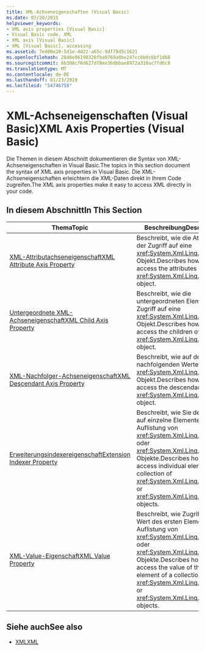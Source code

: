 ```yaml
---
title: XML-Achseneigenschaften (Visual Basic)
ms.date: 07/20/2015
helpviewer_keywords:
- XML axis properties [Visual Basic]
- Visual Basic code, XML
- XML axis [Visual Basic]
- XML [Visual Basic], accessing
ms.assetid: 7e400e20-5d1e-4d22-a65c-9df79d5c1621
ms.openlocfilehash: 28d8e96190328fba0769a0be247cc8b0c6bf1d68
ms.sourcegitcommit: 6b308cf6d627d78ee36dbbae8972a310ac7fd6c8
ms.translationtype: MT
ms.contentlocale: de-DE
ms.lasthandoff: 01/23/2019
ms.locfileid: "54746758"
---
```

# <a name="xml-axis-properties-visual-basic"></a><span data-ttu-id="15939-102">XML-Achseneigenschaften (Visual Basic)</span><span class="sxs-lookup"><span data-stu-id="15939-102">XML Axis Properties (Visual Basic)</span></span>
<span data-ttu-id="15939-103">Die Themen in diesem Abschnitt dokumentieren die Syntax von XML-Achseneigenschaften in Visual Basic.</span><span class="sxs-lookup"><span data-stu-id="15939-103">The topics in this section document the syntax of XML axis properties in Visual Basic.</span></span> <span data-ttu-id="15939-104">Die XML-Achseneigenschaften erleichtern die XML-Daten direkt in Ihrem Code zugreifen.</span><span class="sxs-lookup"><span data-stu-id="15939-104">The XML axis properties make it easy to access XML directly in your code.</span></span>  
  
## <a name="in-this-section"></a><span data-ttu-id="15939-105">In diesem Abschnitt</span><span class="sxs-lookup"><span data-stu-id="15939-105">In This Section</span></span>  
  
|<span data-ttu-id="15939-106">Thema</span><span class="sxs-lookup"><span data-stu-id="15939-106">Topic</span></span>|<span data-ttu-id="15939-107">Beschreibung</span><span class="sxs-lookup"><span data-stu-id="15939-107">Description</span></span>|  
|-----------|-----------------|  
|[<span data-ttu-id="15939-108">XML-Attributachseneigenschaft</span><span class="sxs-lookup"><span data-stu-id="15939-108">XML Attribute Axis Property</span></span>](../../../visual-basic/language-reference/xml-axis/xml-attribute-axis-property.md)|<span data-ttu-id="15939-109">Beschreibt, wie die Attribute der Zugriff auf eine <xref:System.Xml.Linq.XElement> Objekt.</span><span class="sxs-lookup"><span data-stu-id="15939-109">Describes how to access the attributes of an <xref:System.Xml.Linq.XElement> object.</span></span>|  
|[<span data-ttu-id="15939-110">Untergeordnete XML-Achseneigenschaft</span><span class="sxs-lookup"><span data-stu-id="15939-110">XML Child Axis Property</span></span>](../../../visual-basic/language-reference/xml-axis/xml-child-axis-property.md)|<span data-ttu-id="15939-111">Beschreibt, wie die untergeordneten Elemente den Zugriff auf eine <xref:System.Xml.Linq.XElement> Objekt.</span><span class="sxs-lookup"><span data-stu-id="15939-111">Describes how to access the children of an <xref:System.Xml.Linq.XElement> object.</span></span>|  
|[<span data-ttu-id="15939-112">XML-Nachfolger-Achseneigenschaft</span><span class="sxs-lookup"><span data-stu-id="15939-112">XML Descendant Axis Property</span></span>](../../../visual-basic/language-reference/xml-axis/xml-descendant-axis-property.md)|<span data-ttu-id="15939-113">Beschreibt, wie auf den nachfolgenden Werten einer <xref:System.Xml.Linq.XElement> Objekt.</span><span class="sxs-lookup"><span data-stu-id="15939-113">Describes how to access the descendants of an <xref:System.Xml.Linq.XElement> object.</span></span>|  
|[<span data-ttu-id="15939-114">Erweiterungsindexereigenschaft</span><span class="sxs-lookup"><span data-stu-id="15939-114">Extension Indexer Property</span></span>](../../../visual-basic/language-reference/xml-axis/extension-indexer-property.md)|<span data-ttu-id="15939-115">Beschreibt, wie Sie den Zugriff auf einzelne Elemente in einer Auflistung von <xref:System.Xml.Linq.XElement> oder <xref:System.Xml.Linq.XAttribute> Objekte.</span><span class="sxs-lookup"><span data-stu-id="15939-115">Describes how to access individual elements in a collection of <xref:System.Xml.Linq.XElement> or <xref:System.Xml.Linq.XAttribute> objects.</span></span>|  
|[<span data-ttu-id="15939-116">XML-Value-Eigenschaft</span><span class="sxs-lookup"><span data-stu-id="15939-116">XML Value Property</span></span>](../../../visual-basic/language-reference/xml-axis/xml-value-property.md)|<span data-ttu-id="15939-117">Beschreibt, wie Zugriff auf den Wert des ersten Elements einer Auflistung von <xref:System.Xml.Linq.XElement> oder <xref:System.Xml.Linq.XAttribute> Objekte.</span><span class="sxs-lookup"><span data-stu-id="15939-117">Describes how to access the value of the first element of a collection of <xref:System.Xml.Linq.XElement> or <xref:System.Xml.Linq.XAttribute> objects.</span></span>|  
  
## <a name="see-also"></a><span data-ttu-id="15939-118">Siehe auch</span><span class="sxs-lookup"><span data-stu-id="15939-118">See also</span></span>
- [<span data-ttu-id="15939-119">XML</span><span class="sxs-lookup"><span data-stu-id="15939-119">XML</span></span>](../../../visual-basic/programming-guide/language-features/xml/index.md)
